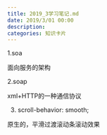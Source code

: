 ```yaml
---
title: 2019_3学习笔记.md
date: 2019/3/01 00:00
description:
categories: 知识卡片
---
```

1.soa

面向服务的架构

2.soap

xml+HTTP的一种通信协议

3. scroll-behavior: smooth;

原生的，平滑过渡滚动条滚动效果
